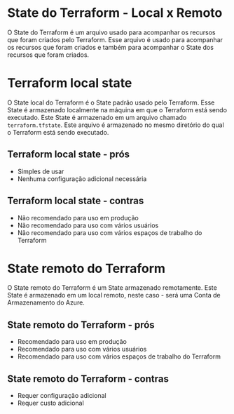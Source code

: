# State do Terraform - Local x Remoto

O State do Terraform é um arquivo usado para acompanhar os recursos que foram criados pelo Terraform. Esse arquivo é usado para acompanhar os recursos que foram criados e também para acompanhar o State dos recursos que foram criados.

# Terraform local state

O State local do Terraform é o State padrão usado pelo Terraform. Esse State é armazenado localmente na máquina em que o Terraform está sendo executado. Este State é armazenado em um arquivo chamado `terraform.tfstate`. Este arquivo é armazenado no mesmo diretório do qual o Terraform está sendo executado.

## Terraform local state - prós

- Simples de usar
- Nenhuma configuração adicional necessária

## Terraform local state - contras

- Não recomendado para uso em produção
- Não recomendado para uso com vários usuários
- Não recomendado para uso com vários espaços de trabalho do Terraform

# State remoto do Terraform

O State remoto do Terraform é um State armazenado remotamente. Este State é armazenado em um local remoto, neste caso - será uma Conta de Armazenamento do Azure.

## State remoto do Terraform - prós

- Recomendado para uso em produção
- Recomendado para uso com vários usuários
- Recomendado para uso com vários espaços de trabalho do Terraform

## State remoto do Terraform - contras

- Requer configuração adicional
- Requer custo adicional